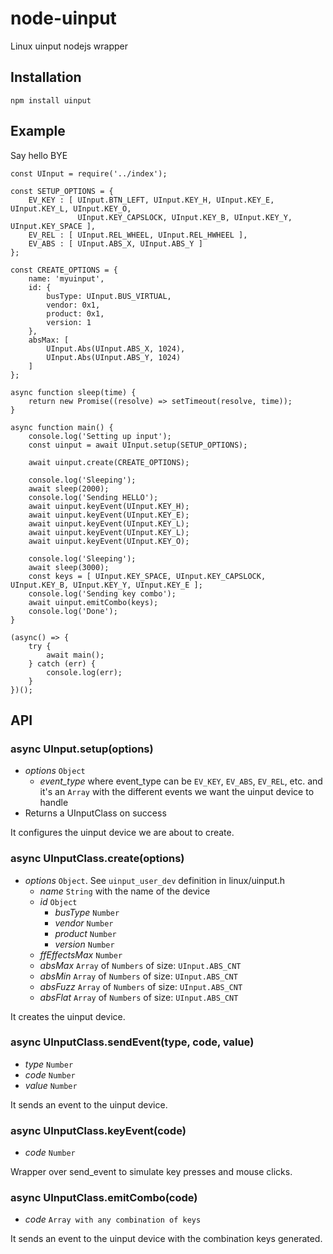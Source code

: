# node-uinput

Linux uinput nodejs wrapper

## Installation

```
npm install uinput
```

## Example

Say hello BYE

```
const UInput = require('../index');

const SETUP_OPTIONS = {
    EV_KEY : [ UInput.BTN_LEFT, UInput.KEY_H, UInput.KEY_E, UInput.KEY_L, UInput.KEY_O,
               UInput.KEY_CAPSLOCK, UInput.KEY_B, UInput.KEY_Y, UInput.KEY_SPACE ],
    EV_REL : [ UInput.REL_WHEEL, UInput.REL_HWHEEL ],
    EV_ABS : [ UInput.ABS_X, UInput.ABS_Y ]
};

const CREATE_OPTIONS = {
    name: 'myuinput',
    id: {
        busType: UInput.BUS_VIRTUAL,
        vendor: 0x1,
        product: 0x1,
        version: 1
    },
    absMax: [
        UInput.Abs(UInput.ABS_X, 1024),
        UInput.Abs(UInput.ABS_Y, 1024)
    ]
};

async function sleep(time) {
    return new Promise((resolve) => setTimeout(resolve, time));
}

async function main() {
    console.log('Setting up input');
    const uinput = await UInput.setup(SETUP_OPTIONS);

    await uinput.create(CREATE_OPTIONS);

    console.log('Sleeping');
    await sleep(2000);
    console.log('Sending HELLO');
    await uinput.keyEvent(UInput.KEY_H);
    await uinput.keyEvent(UInput.KEY_E);
    await uinput.keyEvent(UInput.KEY_L);
    await uinput.keyEvent(UInput.KEY_L);
    await uinput.keyEvent(UInput.KEY_O);

    console.log('Sleeping');
    await sleep(3000);
    const keys = [ UInput.KEY_SPACE, UInput.KEY_CAPSLOCK, UInput.KEY_B, UInput.KEY_Y, UInput.KEY_E ];
    console.log('Sending key combo');
    await uinput.emitCombo(keys);
    console.log('Done');
}

(async() => {
    try {
        await main();
    } catch (err) {
        console.log(err);
    }
})();
```

## API

### async UInput.setup(options)

* *options* `Object`
    * *event_type* where event_type can be `EV_KEY`, `EV_ABS`, `EV_REL`, etc. and it's an `Array` with the different events we want the uinput device to handle
* Returns a UInputClass on success

It configures the uinput device we are about to create.

### async UInputClass.create(options)

* *options* `Object`. See `uinput_user_dev` definition in linux/uinput.h
    * *name* `String` with the name of the device
    * *id* `Object`
        * *busType* `Number`
        * *vendor* `Number`
        * *product* `Number`
        * *version* `Number`
    * *ffEffectsMax* `Number`
    * *absMax* `Array` of `Numbers` of size: `UInput.ABS_CNT`
    * *absMin* `Array` of `Numbers` of size: `UInput.ABS_CNT`
    * *absFuzz* `Array` of `Numbers` of size: `UInput.ABS_CNT`
    * *absFlat* `Array` of `Numbers` of size: `UInput.ABS_CNT`

It creates the uinput device.

### async UInputClass.sendEvent(type, code, value)

* *type* `Number`
* *code* `Number`
* *value* `Number`

It sends an event to the uinput device.

### async UInputClass.keyEvent(code)

* *code* `Number`

Wrapper over send_event to simulate key presses and mouse clicks.

### async UInputClass.emitCombo(code)

* *code* `Array with any combination of keys`

It sends an event to the uinput device with the combination
keys generated.
